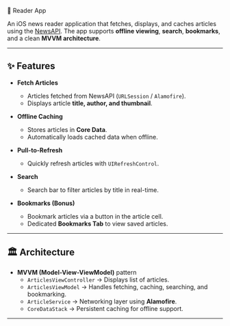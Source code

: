 📖 Reader App 

An iOS news reader application that fetches, displays, and caches articles using the [NewsAPI](https://newsapi.org/).
The app supports **offline viewing**, **search**, **bookmarks**, and a clean **MVVM architecture**.

---

## ✨ Features

- **Fetch Articles**
  - Articles fetched from NewsAPI (`URLSession` / `Alamofire`).
  - Displays article **title, author, and thumbnail**.

- **Offline Caching**
  - Stores articles in **Core Data**.
  - Automatically loads cached data when offline.

- **Pull-to-Refresh**
  - Quickly refresh articles with `UIRefreshControl`.

- **Search**
  - Search bar to filter articles by title in real-time.

- **Bookmarks (Bonus)**
  - Bookmark articles via a button in the article cell.
  - Dedicated **Bookmarks Tab** to view saved articles.

---

## 🏛 Architecture

- **MVVM (Model-View-ViewModel)** pattern
  - `ArticlesViewController` → Displays list of articles.
  - `ArticlesViewModel` → Handles fetching, caching, searching, and bookmarking.
  - `ArticleService` → Networking layer using **Alamofire**.
  - `CoreDataStack` → Persistent caching for offline support.

---
